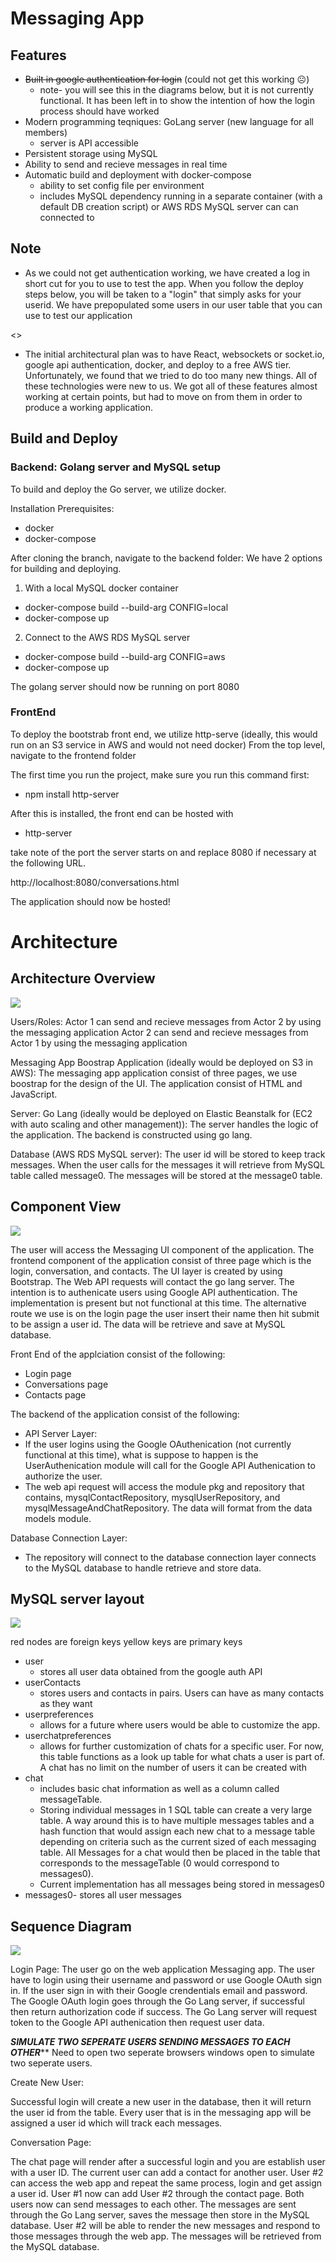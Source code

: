 
# Messaging App
## Features
- ~~Built in google authentication for login~~ (could not get this working ☹)
	- note- you will see this in the diagrams below, but it is not currently functional. It has been left in to show the intention of how the login process should have worked
- Modern programming teqniques: GoLang server (new language for all members)
	- server is API accessible
- Persistent storage using MySQL
- Ability to send and recieve messages in real time
- Automatic build and deployment with docker-compose
	- ability to set config file per environment
	- includes MySQL dependency running in a separate container (with a default DB creation script) or AWS RDS MySQL server can can connected to

## Note
- As we could not get authentication working, we have created a log in short cut for you to use to test the app. When you follow the deploy steps below, you will be taken to a "login" that simply asks for your userid. We have prepopulated some users in our user table that you can use to test our application

<<INSERT TABLE IMAGE HERE>>

- The initial architectural plan was to have React, websockets or socket.io, google api authentication, docker, and deploy to a free AWS tier. Unfortunately, we found that we tried to  do too many new things. All of these technologies were new to us. We got all of these features almost working at certain points, but had to move on from them in order to produce a working application.

##  Build and Deploy
### Backend: Golang server and MySQL setup
To build and deploy the Go server, we utilize docker. 

Installation Prerequisites:
- docker
- docker-compose

After cloning the branch, navigate to the backend folder: We have 2 options for building and deploying.
1. With a local MySQL docker container
- docker-compose build --build-arg CONFIG=local
- docker-compose up
	
2. Connect  to the AWS RDS MySQL server
- docker-compose build --build-arg CONFIG=aws
- docker-compose up
	
The golang server should now be running on port 8080

### FrontEnd

To deploy the bootstrab front end, we utilize http-serve (ideally, this would run on an S3 service in AWS and would not need docker)
From the top level, navigate to the frontend folder

The first time you run the project, make sure you run this command first:
- npm install http-server

After this is installed, the front end can be hosted with 
- http-server

take note of the port the server starts on and replace 8080 if necessary at the following URL.

http://localhost:8080/conversations.html

The application should now be hosted!

# Architecture
## Architecture Overview

![](Overview.PNG?raw=true)  
 
Users/Roles: 
Actor 1 can send and recieve messages from Actor 2 by using the messaging application
Actor 2 can send and recieve messages from Actor 1 by using the messaging application  

Messaging App Boostrap Application (ideally would be deployed on S3 in AWS): 
The messaging app application consist of three pages, we use boostrap for the design of the UI.
The application consist of HTML and JavaScript.  

Server: Go Lang (ideally would be deployed on Elastic Beanstalk for (EC2 with auto scaling and other management)): 
The server handles the logic of the application. The backend is constructed using go lang. 

Database (AWS RDS MySQL server): 
The user id will be stored to keep track messages. When the user calls for the messages it will retrieve from MySQL table called message0. 
The messages will be stored at the message0 table.  

## Component View

![](ComponentsDiagram.PNG?raw=true)

 The user will access the Messaging UI component of the application. The frontend component of the application consist of three page which is the login, conversation, and contacts. The UI layer is created by using Bootstrap.  The Web API requests will contact the go lang server. The intention is to authenicate users using Google API authentication. The implementation is present but not functional at this time. The alternative route we use is on the login page the user insert their name then hit submit to be assign a user id. The data will be retrieve and save at MySQL database.  
 
 Front End of the applciation consist of the following: 
 
- Login page 
- Conversations page
- Contacts page
 
 The backend of the application consist of the following: 
 
  - API Server Layer: 
  - If the user logins using the Google OAuthenication (not currently functional at this time), what is suppose to happen is the UserAuthenication module will call for the Google API Authenication to authorize the user. 
  - The web api request will access the module pkg and repository that contains, mysqlContactRepository, mysqlUserRepository, and mysqlMessageAndChatRepository. The data will format from the data models module.  
 
 Database Connection Layer: 
  - The repository will connect to the database connection layer connects to the MySQL database to handle retrieve and store data. 

## MySQL server layout

![](sqlDiagram.PNG?raw=true)

red nodes are foreign keys
yellow keys are primary keys

- user
	- stores all user data obtained from the google auth API
- userContacts
	- stores users and contacts in pairs. Users can have as many contacts as they want
- userpreferences
	- allows for a future where users would be able to customize the app. 
- userchatpreferences
	- allows for further customization of chats for a specific user. For now, this table functions as a look up table for what chats a user is part of. A chat has no limit on the number of users it can be created with
- chat 
	- includes basic chat information as well as a column called messageTable. 
	- Storing individual messages in 1 SQL table can create a very large table. A way around this is to have multiple messages tables and a hash function that would  assign each new chat to a message table depending on criteria such as the current sized of each messaging table. All Messages for a chat would then be placed in the table that corresponds to the messageTable (0 would correspond to messages0). 
	- Current implementation has all messages being stored in messages0
- messages0- stores all user messages

## Sequence Diagram

![](SequenceDiagram.PNG?raw=true)  

Login Page: 
The user go on the web application Messaging app. The user have to login using their username and password or use Google OAuth sign in. If the user sign in with their Google crendentials email and password.  The Google OAuth login goes through the Go Lang server, if successful then return authorization code if success. The Go Lang server will request token to the Google API authenication then request user data.   

***SIMULATE TWO SEPERATE USERS SENDING MESSAGES TO EACH OTHER***** 
Need to open two seperate browsers windows open to simulate two seperate users. 

Create New User: 

Successful login will create a new user in the database, then it will return the user id from the table. 
Every user that is in the messaging app will be assigned a user id which will track each messages. 

Conversation Page: 

The chat page will render after a successful login and you are establish user with a user ID. The current user can add a contact for another user.  User #2 can access the web app and repeat the same process, login and get assign a user id.  User #1 now can add User #2 through the contact page. Both users now can send messages to each other. The messages are sent through the Go Lang server, saves the message then store in the MySQL database. User #2 will be able to render the new messages and respond to those messages through the web app. The messages will be retrieved from the MySQL database. 
